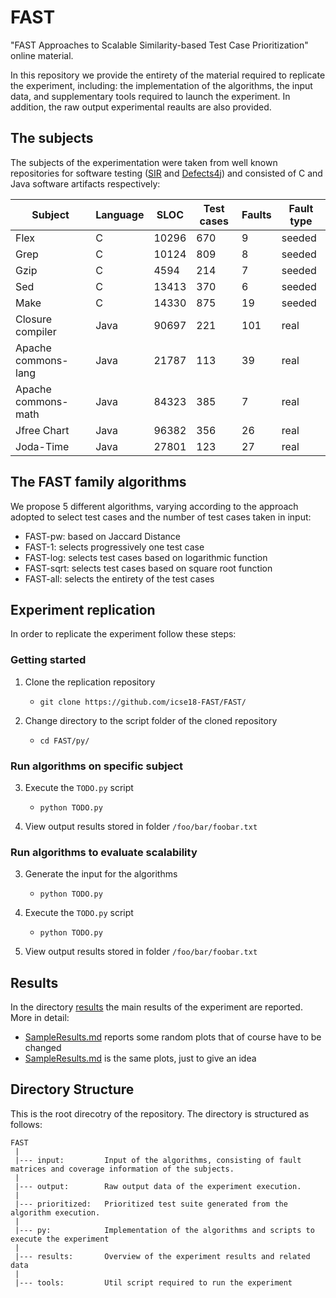 # FAST
"FAST Approaches to Scalable Similarity-based Test Case Prioritization" online material.

In this repository we provide the entirety of the material required to replicate the experiment, including: the implementation of the algorithms, the input data, and supplementary tools required to launch the experiment. In addition, the raw output experimental reaults are also provided.

The subjects
---------------
The subjects of the experimentation were taken from well known repositories for software testing ([SIR][sir] and [Defects4j][defects4j]) and consisted of C and Java software artifacts respectively: 

|   Subject            | Language         | SLOC           | Test cases | Faults | Fault type | 
|----------------------|------------------|----------------|------------|--------|------------|
| Flex                 | C                | 10296          |  670       | 9      | seeded     |
|  Grep                | C                | 10124          |  809       | 8      | seeded     |
| Gzip                 | C                | 4594           |  214       | 7      | seeded     |
| Sed                  | C                | 13413          |  370       | 6      | seeded     |
| Make                 | C                | 14330          |  875       | 19     | seeded     |
|  Closure compiler    | Java             | 90697          |  221       | 101    | real       |
| Apache commons-lang  | Java             | 21787          |  113       | 39     | real       |
| Apache commons-math  | Java             | 84323          |  385       | 7      | real       |
| Jfree Chart          | Java             | 96382          |  356       | 26     | real       |
|Joda-Time             | Java             | 27801          |  123       | 27     | real       |

The FAST family algorithms
---------------
We propose 5 different algorithms, varying according to the approach adopted to select test cases and the number of test cases taken in input:

 - FAST-pw: based on Jaccard Distance
 - FAST-1: selects progressively one test case
 - FAST-log: selects test cases based on logarithmic function
 - FAST-sqrt: selects test cases based on square root function
 - FAST-all: selects the entirety of the test cases
 
Experiment replication
---------------
In order to replicate the experiment follow these steps:

### Getting started

1. Clone the replication repository 
   - `git clone https://github.com/icse18-FAST/FAST/`
   
2. Change directory to the script folder of the cloned repository
   - `cd FAST/py/`

### Run algorithms on specific subject

3. Execute the `TODO.py` script 
   - `python TODO.py`

4. View output results stored in folder `/foo/bar/foobar.txt`

### Run algorithms to evaluate scalability 

3. Generate the input for the algorithms
   - `python TODO.py`

4. Execute the `TODO.py` script
   - `python TODO.py`
   
5. View output results stored in folder `/foo/bar/foobar.txt`

Results
---------------
In the directory [results](https://github.com/icse18-FAST/FAST/tree/master/results) the main results of the experiment are reported.
More in detail:

- [SampleResults.md](https://github.com/icse18-FAST/FAST/blob/master/results/SampleResult.md) reports some random plots that of course have to be changed
- [SampleResults.md](https://github.com/icse18-FAST/FAST/blob/master/results/SampleResult.md) is the same plots, just to give an idea

Directory Structure
---------------
This is the root direcotry of the repository. The directory is structured as follows:

    FAST
     |
     |--- input:         Input of the algorithms, consisting of fault matrices and coverage information of the subjects.
     |
     |--- output:        Raw output data of the experiment execution.
     |
     |--- prioritized:   Prioritized test suite generated from the algorithm execution.  
     |
     |--- py:            Implementation of the algorithms and scripts to execute the experiment      
     |
     |--- results:       Overview of the experiment results and related data
     |
     |--- tools:         Util script required to run the experiment
  

[defects4j]: https://github.com/rjust/defects4j/
[sir]: http://sir.unl.edu/portal/index.php
